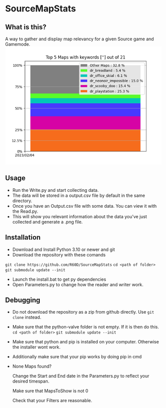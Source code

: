 
# SourceMapStats


## What is this?
A way to gather and display map relevancy for a given Source game and Gamemode.
![example](./output.png)



## Usage
* Run the Write.py and start collecting data.
* The data will be stored in a output.csv file by default in the same directory.
* Once you have an Output.csv file with some data. You can view it with the Read.py.
* This will show you relevant information about the data you've just collected and generate a .png file.

## Installation
* Download and Install Python 3.10 or newer and git
* Download the repository with these comands
        
```git clone https://github.com/R60D/SourceMapStats```
```cd <path of folder>```
```git submodule update --init```
        
* Launch the install.bat to get py dependencies
* Open Parameters.py to change how the reader and writer work.

## Debugging
* Do not download the repository as a zip from github directly. Use ```git clone``` instead.

* Make sure that the python-valve folder is not empty. If it is then do this.
```cd <path of folder>```
```git submodule update --init```

* Make sure that python and pip is installed on your computer. Otherwise the installer wont work.
* Additionally make sure that your pip works by doing pip in cmd
* None Maps found?

    Change the Start and End date in the Parameters.py to reflect your desired timespan.

    Make sure that MapsToShow is not 0

    Check that your Filters are reasonable.

